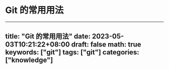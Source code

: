 # Git 的常用用法

---
title: "Git 的常用用法"
date: 2023-05-03T10:21:22+08:00
draft: false
math: true
keywords: ["git"]
tags: ["git"]
categories: ["knowledge"]
---

